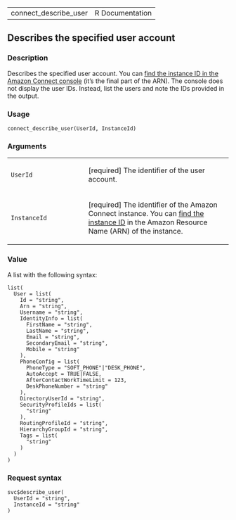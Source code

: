<table style="width: 100%;">
<tbody>
<tr class="odd">
<td>connect_describe_user</td>
<td style="text-align: right;">R Documentation</td>
</tr>
</tbody>
</table>

## Describes the specified user account

### Description

Describes the specified user account. You can [find the instance ID in
the Amazon Connect
console](https://docs.aws.amazon.com/connect/latest/adminguide/find-instance-arn.html)
(it’s the final part of the ARN). The console does not display the user
IDs. Instead, list the users and note the IDs provided in the output.

### Usage

    connect_describe_user(UserId, InstanceId)

### Arguments

<table>
<colgroup>
<col style="width: 35%" />
<col style="width: 65%" />
</colgroup>
<tbody>
<tr class="odd">
<td><code id="connect_describe_user_:_UserId">UserId</code></td>
<td><p>[required] The identifier of the user account.</p></td>
</tr>
<tr class="even">
<td><code id="connect_describe_user_:_InstanceId">InstanceId</code></td>
<td><p>[required] The identifier of the Amazon Connect instance. You can
<a
href="https://docs.aws.amazon.com/connect/latest/adminguide/find-instance-arn.html">find
the instance ID</a> in the Amazon Resource Name (ARN) of the
instance.</p></td>
</tr>
</tbody>
</table>

### Value

A list with the following syntax:

    list(
      User = list(
        Id = "string",
        Arn = "string",
        Username = "string",
        IdentityInfo = list(
          FirstName = "string",
          LastName = "string",
          Email = "string",
          SecondaryEmail = "string",
          Mobile = "string"
        ),
        PhoneConfig = list(
          PhoneType = "SOFT_PHONE"|"DESK_PHONE",
          AutoAccept = TRUE|FALSE,
          AfterContactWorkTimeLimit = 123,
          DeskPhoneNumber = "string"
        ),
        DirectoryUserId = "string",
        SecurityProfileIds = list(
          "string"
        ),
        RoutingProfileId = "string",
        HierarchyGroupId = "string",
        Tags = list(
          "string"
        )
      )
    )

### Request syntax

    svc$describe_user(
      UserId = "string",
      InstanceId = "string"
    )

